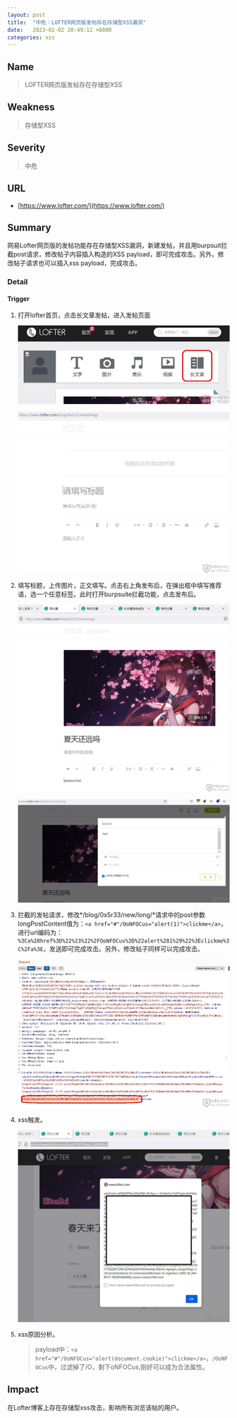 ```yaml
---
layout: post
title:  "中危：LOFTER网页版发帖存在存储型XSS漏洞"
date:   2023-02-02 20:49:12 +0800
categories: xss
---
```


## Name

> LOFTER网页版发帖存在存储型XSS

## Weakness
> 存储型XSS

## Severity
> 中危

## URL
- [https://www.lofter.com/](https://www.lofter.com/)

## Summary

网易Lofter网页版的发帖功能存在存储型XSS漏洞，新建发帖，并且用burpsuit拦截post请求，修改帖子内容插入构造的XSS payload，即可完成攻击。另外，修改帖子请求也可以插入xss payload，完成攻击。

### Detail

#### Trigger
1. 打开lofter首页，点击长文章发帖，进入发帖页面
    
    ![sign](/assets/lofter/post1.jpg)

    ![post2](/assets/lofter/post2.jpg)


2. 填写标题，上传图片，正文填写。点击右上角发布后，在弹出框中填写推荐语，选一个任意标签。此时打开burpsuite拦截功能，点击发布后。

    ![post3](/assets/lofter/post3.jpg)

    ![post4](/assets/lofter/post4.jpg)

3. 拦截的发帖请求，修改*/blog/0x5r33/new/long/*请求中的post参数longPostContent值为：`<a href="#"/OoNFOCus="alert(1)">clickme</a>`，进行url编码为：`%3Ca%20href%3D%22%23%22%2FOoNFOCus%3D%22alert%281%29%22%3Eclickme%3C%2Fa%3E`，发送即可完成攻击。另外，修改帖子同样可以完成攻击。

    ![payload](/assets/lofter/payload.jpg)

4. xss触发。

    ![xss](/assets/lofter/xss.jpg)

5. xss原因分析。

    > payload中：`<a href="#"/OoNFOCus="alert(document.cookie)">clickme</a>`，`/OoNFOCus`中，过滤掉了/O，剩下oNFOCus,刚好可以成为合法属性。


## Impact

在Lofter博客上存在存储型xss攻击，影响所有浏览该帖的用户。



